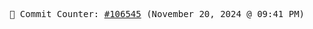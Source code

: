 <p align="center">
    <samp>
        📮 Commit Counter: <a href="https://github.com/Javascript-void0/Javascript-void0/commits/main">#106545</a> (November 20, 2024 @ 09:41 PM)
    </samp>
</p>